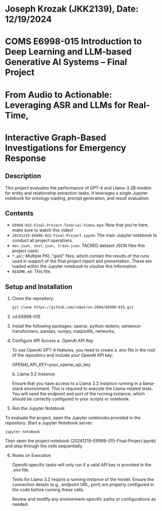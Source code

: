 # Joseph Krozak (JKK2139), Date: 12/19/2024
# COMS E6998-015 Introduction to Deep Learning and LLM-based Generative AI Systems – Final Project
# From Audio to Actionable: Leveraging ASR and LLMs for Real-Time, 
# Interactive Graph-Based Investigations for Emergency Response

## Description
This project evaluates the performance of GPT-4 and Llama-3.2B models for entity and relationship extraction tasks. It leverages a single Jupyter notebook for ontology loading, prompt generation, and result evaluation.

## Contents
- `E6998-015-Final-Project-Tutorial-Video.mp4`: Now that you're here, make sure to watch this video!
- `20241219-E6998-015-Final-Project.ipynb`: The main Jupyter notebook to conduct all project operations.
- `dev.json, test.json, train.json`: TACRED dataset JSON files this project uses/.
- `*.pkl`: Multiple PKL "gold" files, which contain the results of the runs used in support of the
final project report and presentation.  These are loaded within the Jupyter notebook to visulize
this information 
- `README.md`: This file.

## Setup and Installation
1. Clone the repository:
   ```bash
   git clone https://github.com/robotron-2084/E6998-015.git
2. cd E6998-015
3. Install the following packages: openai, python-dotenv, sentence-transformers, 
pandas, numpy, matplotlib, networkx, 

4. Configure API Access
	a. OpenAI API Key
	
	To use OpenAI GPT-4 features, you need to create a .env file in the root of the repository and include your OpenAI API key:
	
	OPENAI_API_KEY=your_openai_api_key
	
	b. Llama 3.2 Instance
	
	Ensure that you have access to a Llama 3.2 instance running in a llama-stack environment. This is required to execute the Llama-related tests. You will need the endpoint and port of the running instance, which should be correctly configured in your scripts or notebook.
	
5. Run the Jupyter Notebook

To evaluate the project, open the Jupyter notebooks provided in the repository. Start a Jupyter Notebook server:

	jupyter notebook

Then open the project notebook (20241219-E6998-015-Final-Project.ipynb) and step through the cells sequentially.

6. Notes on Execution

	OpenAI-specific tasks will only run if a valid API key is provided in the .env file.

	Tests for Llama 3.2 require a running instance of the model. Ensure the connection details (e.g., endpoint URL, port) are properly configured in the code before running these cells.

	Review and modify any environment-specific paths or configurations as needed.